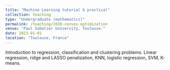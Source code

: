 ```yaml
---
title: "Machine Learning tutorial & practical"
collection: teaching
type: "Undergraduate (mathematics)"
permalink: /teaching/2020-convex-optimization
venue: "Paul Sabatier University, Toulouse."
date: 2023-01-01
location: "Toulouse, France"
---
```


Introduction to regression, classification and clustering problems. Linear regression, ridge and LASSO penalization, KNN, logistic regression, SVM, K-means.
